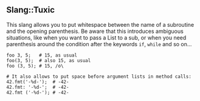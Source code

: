 ## Slang::Tuxic

This slang allows you to put whitespace between the name of a subroutine and the opening parenthesis.
Be aware that this introduces ambiguous situations, like when you want to pass a List to a sub, or
when you need parenthesis around the condition after the keywords `if`, `while` and so on...

```perl6
foo 3, 5;   # 15, as usual
foo(3, 5);  # also 15, as usual
foo (3, 5); # 15, /o\

# It also allows to put space before argument lists in method calls:
42.fmt('-%d-');  # -42-
42.fmt: '-%d-';  # -42-
42.fmt ('-%d-'); # -42-
```
